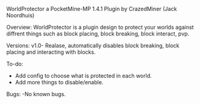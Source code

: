 WorldProtector a PocketMine-MP 1.4.1 Plugin by CrazedMiner (Jack Noordhuis)

Overview:
WorldProtector is a plugin design to protect your worlds against diffrent things such as block placing, block breaking, block interact, pvp.

Versions:
v1.0- Realase, automatically disables block breaking, block placing and interacting with blocks.

To-do:
- Add config to choose what is protected in each world.
- Add more things to disable/enable.

Bugs:
-No known bugs.
